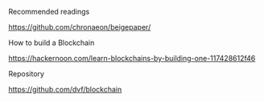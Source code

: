 Recommended readings

https://github.com/chronaeon/beigepaper/

How to build a Blockchain

https://hackernoon.com/learn-blockchains-by-building-one-117428612f46

Repository

https://github.com/dvf/blockchain
